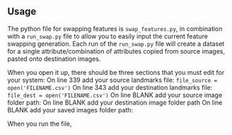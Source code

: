 ## Usage 

The python file for swapping features is `swap_features.py`, in combination with a `run_swap.py` file to allow you to easily input the current feature swapping generation. Each run of the `run_swap.py` file will create a dataset for a single attribute/combination of attributes copied from source images, pasted onto destination images.

When you open it up, there should be three sections that you must edit for your system:
On line 339 add your source landmarks file: `file_source = open('FILENAME.csv')`
On line 343 add your destination landmarks file: `file_dest = open('FILENAME.csv')`
On line BLANK add your source image folder path:
On line BLANK add your destination image folder path
On line BLANK add your saved images folder path:

When you run the file, 
